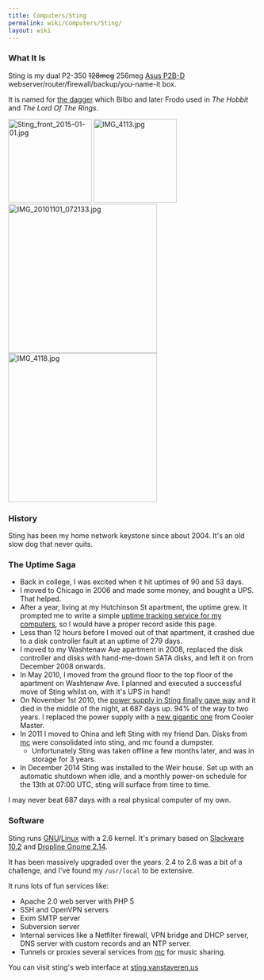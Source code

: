 ```yaml
---
title: Computers/Sting
permalink: wiki/Computers/Sting/
layout: wiki
---
```


### What It Is

Sting is my dual P2-350 ~~128meg~~ 256meg [Asus
P2B-D](http://www.motherboard.cz/mb/asus/P2B-D.htm)
webserver/router/firewall/backup/you-name-it box.

It is named for [the
dagger](http://en.wikipedia.org/wiki/List_of_Middle-earth_weapons_and_armour#Sting)
which Bilbo and later Frodo used in *The Hobbit* and *The Lord Of The
Rings*.

<img src="Sting_front_2015-01-01.jpg" title="fig:Sting_front_2015-01-01.jpg" alt="Sting_front_2015-01-01.jpg" width="168" />
<img src="IMG_4113.jpg" title="fig:IMG_4113.jpg" alt="IMG_4113.jpg" width="168" />
<img src="IMG_20101101_072133.jpg" title="fig:IMG_20101101_072133.jpg" alt="IMG_20101101_072133.jpg" width="300" />
<img src="IMG_4118.jpg" title="fig:IMG_4118.jpg" alt="IMG_4118.jpg" width="300" />

### History

Sting has been my home network keystone since about 2004. It's an old
slow dog that never quits.

### The Uptime Saga

-   Back in college, I was excited when it hit uptimes of 90 and 53
    days.
-   I moved to Chicago in 2006 and made some money, and bought a UPS.
    That helped.
-   After a year, living at my Hutchinson St apartment, the uptime grew.
    It prompted me to write a simple [uptime tracking service for my
    computers](http://vanstaveren.us/~trick/uptime/), so I would have a
    proper record aside this page.
-   Less than 12 hours before I moved out of that apartment, it crashed
    due to a disk controller fault at an uptime of 279 days.
-   I moved to my Washtenaw Ave apartment in 2008, replaced the disk
    controller and disks with hand-me-down SATA disks, and left it on
    from December 2008 onwards.
-   In May 2010, I moved from the ground floor to the top floor of the
    apartment on Washtenaw Ave. I planned and executed a successful move
    of Sting whilst on, with it's UPS in hand!
-   On November 1st 2010, the [power supply in Sting finally gave
    way](:Image:IMG_20101101_211542.jpg "wikilink") and it died in the
    middle of the night, at 687 days up. 94% of the way to two years. I
    replaced the power supply with a [new gigantic
    one](:Image:IMG_4120.jpg "wikilink") from Cooler Master.
-   In 2011 I moved to China and left Sting with my friend Dan. Disks
    from [mc](/wiki/Computers/McTrickster "wikilink") were consolidated into
    sting, and mc found a dumpster.
    -   Unfortunately Sting was taken offline a few months later, and
        was in storage for 3 years.
-   In December 2014 Sting was installed to the Weir house. Set up with
    an automatic shutdown when idle, and a monthly power-on schedule for
    the 13th at 07:00 UTC, sting will surface from time to time.

I may never beat 687 days with a real physical computer of my own.

### Software

Sting runs [GNU](http://www.gnu.org/)/[Linux](http://kernel.org/) with a
2.6 kernel. It's primary based on [Slackware
10.2](http://www.slackware.org/) and [Dropline Gnome
2.14](http://www.droplinegnome.org/).

It has been massively upgraded over the years. 2.4 to 2.6 was a bit of a
challenge, and I've found my `/usr/local` to be extensive.

It runs lots of fun services like:

-   Apache 2.0 web server with PHP 5
-   SSH and OpenVPN servers
-   Exim SMTP server
-   Subversion server
-   Internal services like a Netfilter firewall, VPN bridge and DHCP
    server, DNS server with custom records and an NTP server.
-   Tunnels or proxies several services from
    [mc](/wiki/Computers/Mc "wikilink") for music sharing.

You can visit sting's web interface at
[sting.vanstaveren.us](http://sting.vanstaveren.us/)
